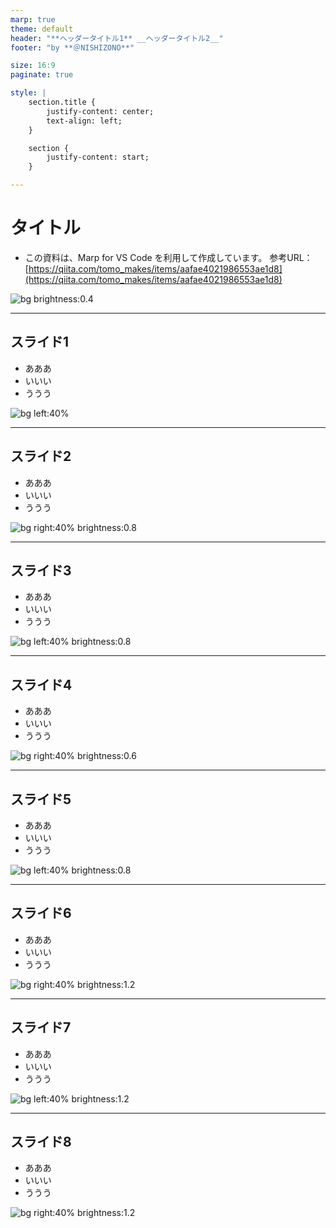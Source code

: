 ```yaml
---
marp: true
theme: default
header: "**ヘッダータイトル1** __ヘッダータイトル2__"
footer: "by **＠NISHIZONO**"

size: 16:9
paginate: true

style: |
    section.title {
        justify-content: center;
        text-align: left;
    }

    section {
        justify-content: start;
    }

---
```

<!-- _class: title -->
# タイトル
- この資料は、Marp for VS Code を利用して作成しています。
参考URL：[https://qiita.com/tomo_makes/items/aafae4021986553ae1d8](https://qiita.com/tomo_makes/items/aafae4021986553ae1d8)


<!--
_color: white
_footer: 'Photo by Earl Lasala on Unsplash'
-->
![bg brightness:0.4](https://images.unsplash.com/photo-1600183309638-bb6dfca7e921?ixid=MXwxMjA3fDB8MHxwaG90by1wYWdlfHx8fGVufDB8fHw%3D&ixlib=rb-1.2.1&auto=format&fit=crop&w=750&q=80)

---
## スライド1
- あああ
- いいい
- ううう


<!--
_footer: 'Photo by Tom Pottiger on Unsplash'
-->
![bg left:40%](https://images.unsplash.com/photo-1523037516325-923715696102?ixid=MXwxMjA3fDB8MHxwaG90by1wYWdlfHx8fGVufDB8fHw%3D&ixlib=rb-1.2.1&auto=format&fit=crop&w=750&q=80)

---
## スライド2
- あああ
- いいい
- ううう


<!--
_footer: 'Photo by Frederic Köberl on Unsplash'
-->
![bg right:40% brightness:0.8](https://images.unsplash.com/photo-1559555297-8ff54b6862e0?ixid=MXwxMjA3fDB8MHxwaG90by1wYWdlfHx8fGVufDB8fHw%3D&ixlib=rb-1.2.1&auto=format&fit=crop&w=752&q=80)

---
## スライド3
- あああ
- いいい
- ううう


<!--
_footer: 'Photo by Peo Hedin on Unsplash'
-->
![bg left:40% brightness:0.8](https://images.unsplash.com/photo-1595939572262-3666138363af?ixid=MXwxMjA3fDB8MHxwaG90by1wYWdlfHx8fGVufDB8fHw%3D&ixlib=rb-1.2.1&auto=format&fit=crop&w=750&q=80)

---
## スライド4
- あああ
- いいい
- ううう


<!--
_footer: 'Photo by Markus Voetter on Unsplash'
-->
![bg right:40% brightness:0.6](https://images.unsplash.com/photo-1516206774359-01eb08060244?ixid=MXwxMjA3fDB8MHxwaG90by1wYWdlfHx8fGVufDB8fHw%3D&ixlib=rb-1.2.1&auto=format&fit=crop&w=750&q=80)

---
## スライド5
- あああ
- いいい
- ううう


<!--
_footer: 'Photo by Earl Lasala on Unsplash'
-->
![bg left:40% brightness:0.8](https://images.unsplash.com/photo-1600183214420-1b4e6162dd55?ixid=MXwxMjA3fDB8MHxwaG90by1wYWdlfHx8fGVufDB8fHw%3D&ixlib=rb-1.2.1&auto=format&fit=crop&w=334&q=80)

---
## スライド6
- あああ
- いいい
- ううう


<!--
_footer: 'Photo by Abdullah Ahmad on Unsplash'
-->
![bg right:40% brightness:1.2](https://images.unsplash.com/photo-1612729541961-90e8dbc80497?ixid=MXwxMjA3fDB8MHxwaG90by1wYWdlfHx8fGVufDB8fHw%3D&ixlib=rb-1.2.1&auto=format&fit=crop&w=750&q=80)

---
## スライド7
- あああ
- いいい
- ううう


<!--
_footer: 'Photo by jet dela cruz on Unsplash'
-->
![bg left:40% brightness:1.2](https://images.unsplash.com/photo-1603852451827-102c34437985?ixid=MXwxMjA3fDB8MHxwaG90by1wYWdlfHx8fGVufDB8fHw%3D&ixlib=rb-1.2.1&auto=format&fit=crop&w=1400&q=80)

---
## スライド8
- あああ
- いいい
- ううう


<!--
_footer: 'Photo by Ralph (Ravi) Kayden on Unsplash'
-->
![bg right:40% brightness:1.2](https://images.unsplash.com/photo-1597602103287-0b5581d80427?ixid=MXwxMjA3fDB8MHxwaG90by1wYWdlfHx8fGVufDB8fHw%3D&ixlib=rb-1.2.1&auto=format&fit=crop&w=750&q=80)
